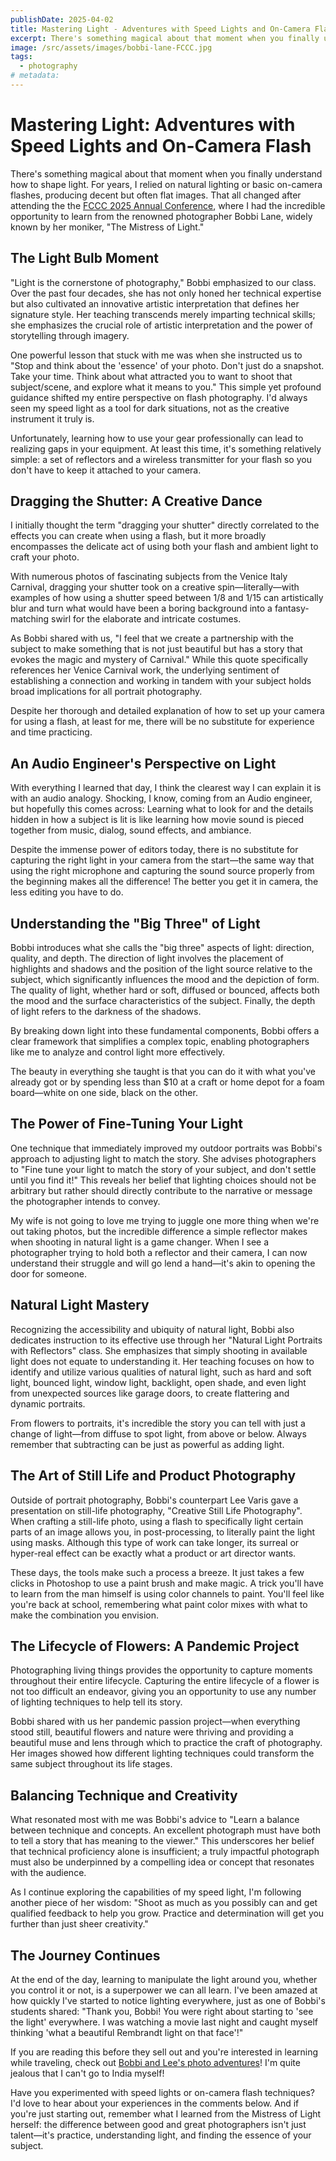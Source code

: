 ```yaml
---
publishDate: 2025-04-02
title: Mastering Light - Adventures with Speed Lights and On-Camera Flash
excerpt: There's something magical about that moment when you finally understand how to shape light.
image: /src/assets/images/bobbi-lane-FCCC.jpg
tags:
  - photography
# metadata:
---
```


# Mastering Light: Adventures with Speed Lights and On-Camera Flash

There's something magical about that moment when you finally understand how to shape light. For years, I relied on natural lighting or basic on-camera flashes, producing decent but often flat images. That all changed after attending the the [FCCC 2025 Annual Conference](https://dpi-sig.org/Members/f3c25/mainpage.html), where I had the incredible opportunity to learn from the renowned photographer Bobbi Lane, widely known by her moniker, "The Mistress of Light."

## The Light Bulb Moment

"Light is the cornerstone of photography," Bobbi emphasized to our class. Over the past four decades, she has not only honed her technical expertise but also cultivated an innovative artistic interpretation that defines her signature style. Her teaching transcends merely imparting technical skills; she emphasizes the crucial role of artistic interpretation and the power of storytelling through imagery.

One powerful lesson that stuck with me was when she instructed us to "Stop and think about the 'essence' of your photo. Don't just do a snapshot. Take your time. Think about what attracted you to want to shoot that subject/scene, and explore what it means to you." This simple yet profound guidance shifted my entire perspective on flash photography. I'd always seen my speed light as a tool for dark situations, not as the creative instrument it truly is.

Unfortunately, learning how to use your gear professionally can lead to realizing gaps in your equipment. At least this time, it's something relatively simple: a set of reflectors and a wireless transmitter for your flash so you don't have to keep it attached to your camera.

## Dragging the Shutter: A Creative Dance

I initially thought the term "dragging your shutter" directly correlated to the effects you can create when using a flash, but it more broadly encompasses the delicate act of using both your flash and ambient light to craft your photo.

With numerous photos of fascinating subjects from the Venice Italy Carnival, dragging your shutter took on a creative spin—literally—with examples of how using a shutter speed between 1/8 and 1/15 can artistically blur and turn what would have been a boring background into a fantasy-matching swirl for the elaborate and intricate costumes.

As Bobbi shared with us, "I feel that we create a partnership with the subject to make something that is not just beautiful but has a story that evokes the magic and mystery of Carnival." While this quote specifically references her Venice Carnival work, the underlying sentiment of establishing a connection and working in tandem with your subject holds broad implications for all portrait photography.

Despite her thorough and detailed explanation of how to set up your camera for using a flash, at least for me, there will be no substitute for experience and time practicing.

## An Audio Engineer's Perspective on Light

With everything I learned that day, I think the clearest way I can explain it is with an audio analogy. Shocking, I know, coming from an Audio engineer, but hopefully this comes across: Learning what to look for and the details hidden in how a subject is lit is like learning how movie sound is pieced together from music, dialog, sound effects, and ambiance.

Despite the immense power of editors today, there is no substitute for capturing the right light in your camera from the start—the same way that using the right microphone and capturing the sound source properly from the beginning makes all the difference! The better you get it in camera, the less editing you have to do.

## Understanding the "Big Three" of Light

Bobbi introduces what she calls the "big three" aspects of light: direction, quality, and depth. The direction of light involves the placement of highlights and shadows and the position of the light source relative to the subject, which significantly influences the mood and the depiction of form. The quality of light, whether hard or soft, diffused or bounced, affects both the mood and the surface characteristics of the subject. Finally, the depth of light refers to the darkness of the shadows.

By breaking down light into these fundamental components, Bobbi offers a clear framework that simplifies a complex topic, enabling photographers like me to analyze and control light more effectively.

The beauty in everything she taught is that you can do it with what you've already got or by spending less than $10 at a craft or home depot for a foam board—white on one side, black on the other.

## The Power of Fine-Tuning Your Light

One technique that immediately improved my outdoor portraits was Bobbi's approach to adjusting light to match the story. She advises photographers to "Fine tune your light to match the story of your subject, and don't settle until you find it!" This reveals her belief that lighting choices should not be arbitrary but rather should directly contribute to the narrative or message the photographer intends to convey.

My wife is not going to love me trying to juggle one more thing when we're out taking photos, but the incredible difference a simple reflector makes when shooting in natural light is a game changer. When I see a photographer trying to hold both a reflector and their camera, I can now understand their struggle and will go lend a hand—it's akin to opening the door for someone.

## Natural Light Mastery

Recognizing the accessibility and ubiquity of natural light, Bobbi also dedicates instruction to its effective use through her "Natural Light Portraits with Reflectors" class. She emphasizes that simply shooting in available light does not equate to understanding it. Her teaching focuses on how to identify and utilize various qualities of natural light, such as hard and soft light, bounced light, window light, backlight, open shade, and even light from unexpected sources like garage doors, to create flattering and dynamic portraits.

From flowers to portraits, it's incredible the story you can tell with just a change of light—from diffuse to spot light, from above or below. Always remember that subtracting can be just as powerful as adding light.

## The Art of Still Life and Product Photography

Outside of portrait photography, Bobbi's counterpart Lee Varis gave a presentation on still-life photography, "Creative Still Life Photography". When crafting a still-life photo, using a flash to specifically light certain parts of an image allows you, in post-processing, to literally paint the light using masks. Although this type of work can take longer, its surreal or hyper-real effect can be exactly what a product or art director wants.

These days, the tools make such a process a breeze. It just takes a few clicks in Photoshop to use a paint brush and make magic. A trick you'll have to learn from the man himself is using color channels to paint. You'll feel like you're back at school, remembering what paint color mixes with what to make the combination you envision.

## The Lifecycle of Flowers: A Pandemic Project

Photographing living things provides the opportunity to capture moments throughout their entire lifecycle. Capturing the entire lifecycle of a flower is not too difficult an endeavor, giving you an opportunity to use any number of lighting techniques to help tell its story.

Bobbi shared with us her pandemic passion project—when everything stood still, beautiful flowers and nature were thriving and providing a beautiful muse and lens through which to practice the craft of photography. Her images showed how different lighting techniques could transform the same subject throughout its life stages.

## Balancing Technique and Creativity

What resonated most with me was Bobbi's advice to "Learn a balance between technique and concepts. An excellent photograph must have both to tell a story that has meaning to the viewer." This underscores her belief that technical proficiency alone is insufficient; a truly impactful photograph must also be underpinned by a compelling idea or concept that resonates with the audience.

As I continue exploring the capabilities of my speed light, I'm following another piece of her wisdom: "Shoot as much as you possibly can and get qualified feedback to help you grow. Practice and determination will get you further than just sheer creativity."

## The Journey Continues

At the end of the day, learning to manipulate the light around you, whether you control it or not, is a superpower we can all learn. I've been amazed at how quickly I've started to notice lighting everywhere, just as one of Bobbi's students shared: "Thank you, Bobbi! You were right about starting to 'see the light' everywhere. I was watching a movie last night and caught myself thinking 'what a beautiful Rembrandt light on that face'!"

If you are reading this before they sell out and you're interested in learning while traveling, check out [Bobbi and Lee's photo adventures](https://bobbiandleesphotoadventures.com/)! I'm quite jealous that I can't go to India myself!

Have you experimented with speed lights or on-camera flash techniques? I'd love to hear about your experiences in the comments below. And if you're just starting out, remember what I learned from the Mistress of Light herself: the difference between good and great photographers isn't just talent—it's practice, understanding light, and finding the essence of your subject.
